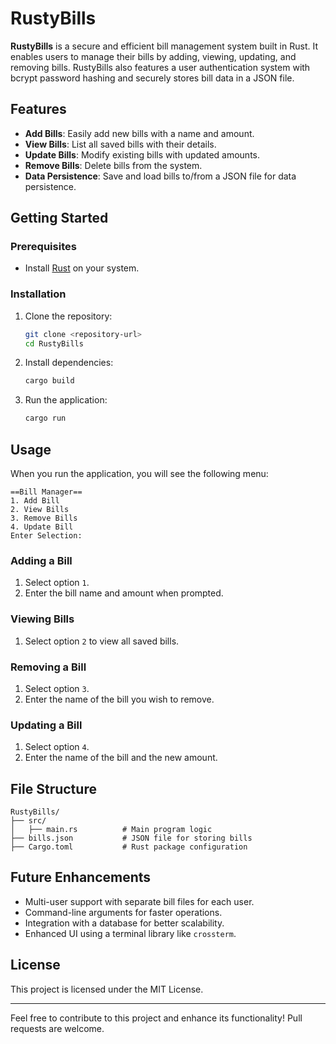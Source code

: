 # RustyBills

**RustyBills** is a secure and efficient bill management system built in Rust. It enables users to manage their bills by adding, viewing, updating, and removing bills. RustyBills also features a user authentication system with bcrypt password hashing and securely stores bill data in a JSON file.

## Features

- **Add Bills**: Easily add new bills with a name and amount.
- **View Bills**: List all saved bills with their details.
- **Update Bills**: Modify existing bills with updated amounts.
- **Remove Bills**: Delete bills from the system.
- **Data Persistence**: Save and load bills to/from a JSON file for data persistence.

## Getting Started

### Prerequisites
- Install [Rust](https://www.rust-lang.org/) on your system.

### Installation
1. Clone the repository:
   ```bash
   git clone <repository-url>
   cd RustyBills
   ```
2. Install dependencies:
   ```bash
   cargo build
   ```
3. Run the application:
   ```bash
   cargo run
   ```

## Usage

When you run the application, you will see the following menu:

```
==Bill Manager==
1. Add Bill
2. View Bills
3. Remove Bills
4. Update Bill
Enter Selection:
```

### Adding a Bill
1. Select option `1`.
2. Enter the bill name and amount when prompted.

### Viewing Bills
1. Select option `2` to view all saved bills.

### Removing a Bill
1. Select option `3`.
2. Enter the name of the bill you wish to remove.

### Updating a Bill
1. Select option `4`.
2. Enter the name of the bill and the new amount.


## File Structure
```
RustyBills/
├── src/
│   ├── main.rs          # Main program logic
├── bills.json           # JSON file for storing bills
├── Cargo.toml           # Rust package configuration
```

## Future Enhancements
- Multi-user support with separate bill files for each user.
- Command-line arguments for faster operations.
- Integration with a database for better scalability.
- Enhanced UI using a terminal library like `crossterm`.

## License
This project is licensed under the MIT License.

---

Feel free to contribute to this project and enhance its functionality! Pull requests are welcome.
